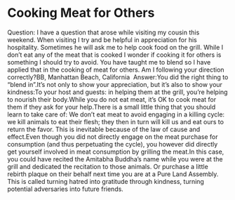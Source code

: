# Cooking Meat for Others

Question: I have a question that arose while visiting my cousin this weekend. When visiting I try and be helpful in appreciation for his hospitality. Sometimes he will ask me to help cook food on the grill. While I don’t eat any of the meat that is cooked I wonder if cooking it for others is something I should try to avoid. You have taught me to blend so I have applied that in the cooking of meat for others. Am I following your direction correctly?​BB, Manhattan Beach, California       Answer:You did the right thing to “blend in”.It’s not only to show your appreciation, but it’s also to show your kindness:To your host and guests: in helping them at the grill, you’re helping to nourish their body.While you do not eat meat, it’s OK to cook meat for them if they ask for your help.There is a small little thing that you should learn to take care of: We don’t eat meat to avoid engaging in a killing cycle: we kill animals to eat their flesh; they then in turn will kill us and eat ours to return the favor. This is inevitable because of the law of cause and effect.Even though you did not directly engage on the meat purchase for consumption (and thus perpetuating the cycle), you however did directly get yourself involved in meat consumption by grilling the meat.In this case, you could have recited the Amitabha Buddha’s name while you were at the grill and dedicated the recitation to those animals. Or purchase a little rebirth plaque on their behalf next time you are at a Pure Land Assembly.​This is called turning hatred into gratitude through kindness, turning potential adversaries into future friends.